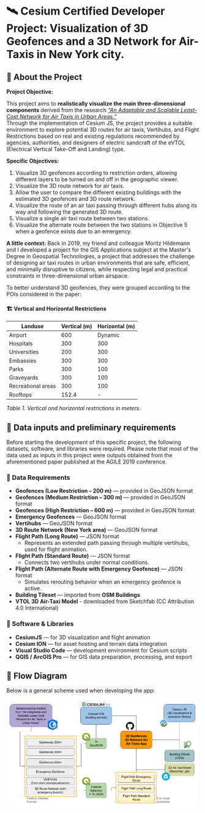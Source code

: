 # 🛰 Cesium Certified Developer Project: Visualization of 3D Geofences and a 3D Network for Air-Taxis in New York city.

## 📘 About the Project
**Project Objective:** 

This project aims to **realistically visualize the main three-dimensional components** derived from the research [*“An Adaptable and Scalable Least-Cost Network for Air Taxis in Urban Areas.”*](https://www.researchgate.net/publication/341173954_An_adaptable_and_scalable_least-cost_network_for_air-taxis_in_urban_areas_Study_area_Manhattan_New_York)  
Through the implementation of Cesium JS, the project provides a suitable environment to explore potential 3D routes for air taxis, Vertihubs, and Flight Restrictions based on real and existing regulations recommended by agencies, authorities, and designers of electric sandcraft of the eVTOL (Electrical Vertical Take-Off and Landing) type.

**Specific Objectives:**

1. Visualize 3D geofences according to restriction orders, allowing different layers to be turned on and off in the geographic viewer.
2. Visualize the 3D route network for air taxis.
3. Allow the user to compare the different existing buildings with the estimated 3D geofences and 3D route network.
4. Visualize the route of an air taxi passing through different hubs along its way and following the generated 3D route.
5. Visualize a single air taxi route between two stations.
6. Visualize the alternate route between the two stations in Objective 5 when a geofence exists due to an emergency.

**A little context:**
Back in 2019, my friend and colleague Moritz Hildemann and I developed a project for the GIS Applications subject at the Master's Degree in Geospatial Technologies, a project that addresses the challenge of designing air taxi routes in urban environments that are safe, efficient, and minimally disruptive to citizens, while respecting legal and practical constraints in three-dimensional urban airspace.

To better understand 3D geofences, they were grouped according to the POIs considered in the paper:

#### 🏗️ Vertical and Horizontal Restrictions

| Landuse             | Vertical (m) | Horizontal (m) |
|---------------------|--------------|----------------|
| Airport             | 600          | Dynamic        |
| Hospitals           | 300          | 300            |
| Universities        | 200          | 300            |
| Embassies           | 300          | 300            |
| Parks               | 300          | 100            |
| Graveyards          | 300          | 100            |
| Recreational areas  | 300          | 100            |
| Rooftops            | 152.4        | -              |

*Table 1. Vertical and horizontal restrictions in meters.*


## 🧩 Data inputs and preliminary requirements
Before starting the development of this specific project, the following datasets, software, and libraries were required. Please note that most of the data used as inputs in this project were outputs obtained from the aforementioned paper published at the AGILE 2019 conference.

### 📂 Data Requirements

 - **Geofences (Low Restriction – 200 m)** — provided in GeoJSON format  
 - **Geofences (Medium Restriction – 300 m)** — provided in GeoJSON format  
 - **Geofences (High Restriction – 600 m)** — provided in GeoJSON format  
 - **Emergency Geofences** — GeoJSON format  
 - **Vertihubs** — GeoJSON format  
 - **3D Route Network (New York area)** — GeoJSON format  
 - **Flight Path (Long Route)** — JSON format  
   - Represents an extended path passing through multiple vertihubs, used for flight animation.  
 - **Flight Path (Standard Route)** — JSON format  
   - Connects two vertihubs under normal conditions.  
 - **Flight Path (Alternate Route with Emergency Geofence)** — JSON format  
   - Simulates rerouting behavior when an emergency geofence is active.  
 - **Building Tileset** — imported from **OSM Buildings**
 - **VTOL 3D Air-Taxi Model** - downloaded from Sketchfab (CC Attribution 4.0 International)
 
 ### 🧰 Software & Libraries
 
 - **CesiumJS** — for 3D visualization and flight animation  
 - **Cesium ION** — for asset hosting and terrain data integration  
 - **Visual Studio Code** — development environment for Cesium scripts  
 - **QGIS / ArcGIS Pro** — for GIS data preparation, processing, and export  

## 🔁 Flow Diagram
Below is a general scheme used when developing the app:
<p align="center">
  <img src="./public/images/Workflow.png" alt="Workflow Diagram" width="700">
</p>

